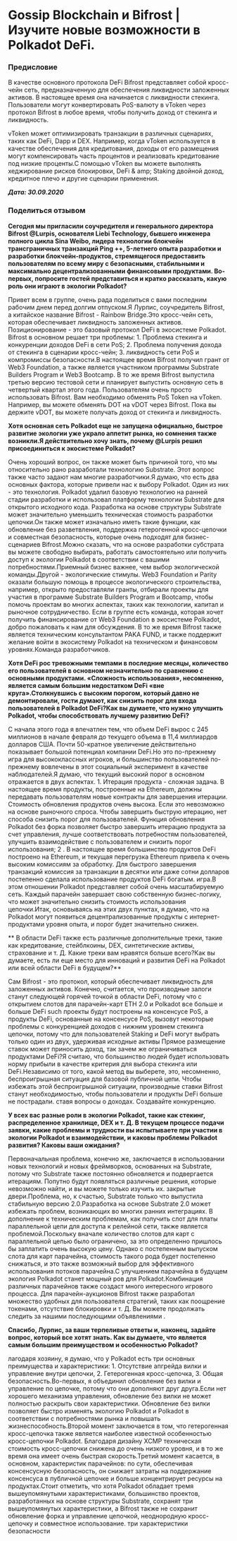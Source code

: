 # Gossip Blockchain и Bifrost | Изучите новые возможности в Polkadot DeFi.

### Предисловие

В качестве основного протокола DeFi Bifrost представляет собой кросс-чейн сеть, предназначенную для обеспечения ликвидности заложенных активов. В настоящее время она начинается с ликвидности стекинга. Пользователи могут конвертировать PoS-валюту в vToken через протокол Bifrost в любое время, чтобы получить доход от стекинга и ликвидность.

vToken может оптимизировать транзакции в различных сценариях, таких как DeFi, Dapp и DEX. Например, когда vToken используется в качестве обеспечения для кредитования, доходы от его размещения могут компенсировать часть процентов и реализовать кредитование под низкие проценты.С помощью vToken вы можете выполнять хеджирование рисков блокировки, DeFi & amp; Staking двойной доход, кредитное плечо и другие сценарии применения.

***Дата: 30.09.2020***

### Поделиться отзывом

**Сегодня мы пригласили соучредителя и генерального директора Bifrost @Lurpis, основателя Liebi Technology, бывшего инженера полного цикла Sina Weibo, лидера технологии блокчейн трансграничных транзакций Ping ++, 5-летнего опыта разработки и разработки блокчейн-продуктов, стремящегося предоставить пользователям по всему миру с безопасными, стабильными и максимально децентрализованными финансовыми продуктами. Во-первых, попросите гостей представиться и кратко рассказать, какую роль они играют в экологии Polkadot?**

Привет всем в группе, очень рада поделиться с вами последним рабочим днем ​​перед долгим отпуском.Я Лурпис, соучредитель Bifrost, а китайское название Bifrost - Rainbow Bridge.Это кросс-чейн сеть, которая обеспечивает ликвидность заложенных активов. Позиционирование - это базовый протокол DeFi в экосистеме Polkadot. Bifrost в основном решает три проблемы: 1. Проблема стекинга и конкуренции доходов DeFi в сети PoS; 2. Проблема получения дохода от стекинга в сценарии кросс-чейн; 3. ликвидность сети PoS и компромиссы безопасности.В настоящее время Bifrost получил грант от Web3 Foundation, а также является участником программы Substrate Builders Program и Web3 Bootcamp. В то же время Bifrost выпустила третью версию тестовой сети и планирует выпустить основную сеть в четвертый квартал этого года. Пользователям очень просто использовать Bifrost. Вам необходимо обменять PoS Token на vToken. Например, вы можете обменять DOT на vDOT через Bifrost. Пока вы держите vDOT, вы можете получать доход от стекинга и ликвидность.

**Хотя основная сеть Polkadot еще не запущена официально, быстрое развитие экологии уже украло аппетит рынка, но сомнения также возникли.Я действительно хочу знать, почему @Lurpis решил присоединиться к экосистеме Polkadot?**

Очень хороший вопрос, он также может быть причиной того, что мы относительно рано разработали технологию Substrate. Этот вопрос также часто задают нам многие разработчики.Я думаю, что есть два основных фактора, которые привели нас к выбору Polkadot. Один из них - это технология. Polkadot удалил базовую технологию на ранней стадии разработки и использовал платформу технологии Substrate для открытого исходного кода. Разработка на основе структуры Substrate может значительно уменьшить техническая стоимость разработки цепочки.Он также может изначально иметь такие функции, как обновление без разветвления, поддержка гетерогенной кросс-цепочки и совместная безопасность, которые очень подходят для бизнес-сценариев Bifrost.Можно сказать, что на основе разработки субстрата вы можете свободно выбирать, работать самостоятельно или получить доступ к экологии Polkadot в соответствии с вашими потребностями.Приемный бизнес важнее, чем выбор экологической команды.Другой - экологические стимулы. Web3 Foundation и Parity оказали большую помощь в процессе экологического строительства, например, открыто предоставляли гранты, отбирали проекты для участия в программе Substrate Builders Program и Bootcamp, чтобы помочь проектам во многих аспектах, таких как технологии, капитал и рыночное сотрудничество. Если в группе есть команда, которая хочет получить финансирование от Web3 Foundation в экосистеме Polkadot, добро пожаловать к нам для обсуждения. В то же время Bifrost также является техническим консультантом PAKA FUND, и также поддержит желание войти в экосистему Polkadot на техническом и финансовом уровнях.Команда разработчиков.

**Хотя DeFi рос тревожными темпами в последние месяцы, количество его пользователей в основном незначительно по сравнению с основными продуктами. «Сложность использования», несомненно, является самым большим недостатком DeFi «вне круга».Столкнувшись с высоким порогом, который давно не демонтировали, гости думают, как снизить порог для входа пользователей в Polkadot DeFi?Как вы думаете, что нужно улучшить Polkadot, чтобы способствовать лучшему развитию DeFi?**

С начала этого года я впечатлен тем, что объем DeFi вырос с 245 миллионов в начале февраля до текущего объема в 11,4 миллиардов долларов США. Почти 50-кратное увеличение действительно показывает большой потенциал компании DeFi.Но это по-прежнему игра для высококлассных игроков, и большинство пользователей по-прежнему вовлечены в этот социальный эксперимент в качестве наблюдателей.Я думаю, что текущий высокий порог в основном отражается в двух аспектах. 1. Итерация продукта - сложная задача. В настоящее время продукты, построенные на Ethereum, должны передавать пользователям новые контракты для завершения итерации. Стоимость обновления продуктов очень высока. Если это невозможно на основе рыночного спроса. Чтобы завершить быструю итерацию, нет способа снизить порог для пользователей. Функция обновления Polkadot без форка позволяет быстро завершить итерацию продукта за счет управления, лучше соответствовать потребностям пользователей, улучшить взаимодействие с пользователем и снизить порог использования; 2 . В настоящее время большинство продуктов DeFi построено на Ethereum, и текущая перегрузка Ethereum привела к очень высоким комиссиям за обработку. Для быстрого завершения транзакций комиссия за транзакции в десятки или даже сотни долларов постепенно сделала использование продуктов DeFi богатым. игра.В этом отношении Polkadot представляет собой очень масштабируемую сеть. Каждый парачейн завершает свою собственную бизнес-логику, что может значительно снизить стоимость использования цепочки.Итак, основываясь на этих двух пунктах, я думаю, что на Polkadot могут появиться децентрализованные продукты с интернет-продуктами уровня опыта, и порог будет значительно снижен.

** В области DeFi также есть различные дополнительные треки, такие как кредитование, стейблкоины, DEX, синтетические активы, страхование и т. Д. Какие треки вам нравятся больше всего?Как вы думаете, есть ли еще место для инноваций и развития DeFi на Polkadot или всей области DeFi в будущем?**

Сам Bifrost - это протокол, который обеспечивает ликвидность для заложенных активов. Конечно, считается, что производные залоги станут следующей горячей точкой в ​​области DeFi, потому что с открытием слотов для парачейн-карт ETH 2.0 и Polkadot все больше и больше DeFi such проекты будут построены на консенсусе PoS, а продукты DeFi, основанные на консенсусе PoS, вызовут некоторые проблемы с конкуренцией доходов с нижним уровнем стекинга цепочки, потому что для пользователей Staking и DeFi могут выбрать только один из двух, удерживая исходные активы Прямое размещение ставок может приносить доход, так зачем же ограничиваться продуктами DeFi?Я считаю, что большинство людей будет использовать норму прибыли в качестве критерия для выбора стекинга или DeFi.Независимо от того, какой метод вы выберете, это, несомненно, беспроигрышная ситуация для базовой публичной цепи. Чтобы избежать этой беспроигрышной ситуации, производные ставки Bifrost станут необходимостью, чтобы пользователи и продукты DeFi больше не пострадали. ставя вопросы о доходах. Создавайте конкуренцию.

**У всех вас разные роли в экологии Polkadot, такие как стекинг, распределенное хранилище, DEX и т. Д. В текущем процессе подачи заявки, какие проблемы и трудности вы испытываете при участии в экологии Polkadot и взаимодействии, и каковы проблемы Polkadot развития? Каковы ваши ожидания?**

Первоначальная проблема, конечно же, заключается в использовании новых технологий и новых фреймворков, основанных на Substrate, потому что Substrate также постоянно обновляется и подвергается итерациям. Попутно будут появляться различные решения, которые невозможно найти, и вы можете только изучить их. закрытые двери.Проблема, но, к счастью, Substrate только что выпустила стабильную версию 2.0.Разработка на основе Substrate 2.0 может избежать проблем, возникающих во многих ранних интеграциях. В дополнение к техническим проблемам, как получить слот для платы параллельной цепи для доступа к релейной сети, также является проблемой.Поскольку вначале количество слотов для карт с параллельной цепью было ограничено, за это определенно пришлось бы заплатить очень высокую цену. Однако с постепенным выпуском слота для карт парачейна, стоимость такого рода будет постепенно снижаться, и это также возможный выбор для эффективного использования потоков парачейна.С улучшением парачейна в будущем экология Polkadot станет мощный ров для Polkadot.Комбинация различных парачейнов также создаст много интересного игрового процесса. Для парачейн-аукционов Bifrost также разработал множество удобных для пользователя стратегий, таких как поощрение токенами, отсутствие блокировки и т. Д. Вы можете продолжать следить за нашими последующими объявлениями .

**Спасибо, Лурпис, за ваши терпеливые ответы и, наконец, задайте вопрос, который все хотят знать. Как вы думаете, что является самым большим преимуществом и особенностью Polkadot?**

лагодаря хозяину, я думаю, что у Polkadot есть три основных преимущества и характеристики: 1. Отсутствие апгрейда вилки и управление внутри цепочки, 2. Гетерогенная кросс-цепочка, 3. Общая безопасность.Во-первых, я объединил обновление без вилки и управление по цепочке, потому что они дополняют друг друга.Если нет хорошего механизма управления, обновление без вилки не может полностью раскрыть свои характеристики. Обновление без вилки позволяет быстро изменять экологию Polkadot и Polkadot в соответствии с потребностями рынка и повышать жизнеспособность.Второй момент заключается в том, что гетерогенная кросс-цепочка также является наиболее известной особенностью кросс-цепочки Polkadot. Благодаря дизайну XCMP техническая стоимость кросс-цепочки снижена до очень низкого уровня, и в то же время она имеет очень быстрая скорость.Третий момент касается, в основном, характеристик парачейнов: по сути, обеспечивая консенсусную безопасность, он снижает затраты на поддержание консенсуса в публичной цепочке и больше концентрирует ресурсы на продуктах.Стоит отметить, что хотя Polkadot обладает тремя вышеупомянутыми характеристиками, большинство проектов, разработанных на основе структуры Substrate, сохранят три вышеупомянутых характеристики, а Bifrost также не сохранит обновление форка и управление цепочкой, неоднородную кросс-цепочку и совместное использование. три характеристики безопасности